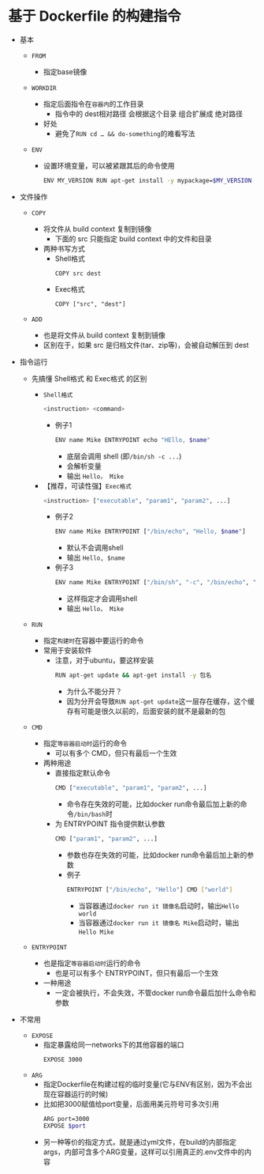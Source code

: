 # 基于 Dockerfile 的构建指令

- 基本
    - `FROM`
        - 指定base镜像

    - `WORKDIR`
        - 指定后面指令在`容器内`的工作目录
            - 指令中的 dest相对路径 会根据这个目录 组合扩展成 绝对路径
        - 好处
            - 避免了`RUN cd … && do-something`的难看写法

    - `ENV`
        - 设置环境变量，可以被紧跟其后的命令使用
            ```bash
            ENV MY_VERSION RUN apt-get install -y mypackage=$MY_VERSION
            ```

- 文件操作
    - `COPY`
        - 将文件从 build context 复制到镜像
            - 下面的 src 只能指定 build context 中的文件和目录
        - 两种书写方式
            - Shell格式
                ```
                COPY src dest
                ```
            - Exec格式
                ```
                COPY ["src", "dest"]
                ```

    - `ADD`
        - 也是将文件从 build context 复制到镜像
        - 区别在于，如果 src 是归档文件(tar、zip等)，会被自动解压到 dest

- 指令运行
    - 先搞懂 Shell格式 和 Exec格式 的区别
        - `Shell格式`
            ```bash
            <instruction> <command>
            ```
            - 例子1
                ```bash
                ENV name Mike ENTRYPOINT echo "HEllo, $name"
                ```
                - 底层会调用 shell (即`/bin/sh -c ...`)
                - 会解析变量
                - 输出 `Hello， Mike`
        - 【推荐，可读性强】`Exec格式`
            ```bash
            <instruction> ["executable", "param1", "param2", ...]
            ```
            - 例子2
                ```bash
                ENV name Mike ENTRYPOINT ["/bin/echo", "Hello, $name"]
                ```
                - 默认不会调用shell
                - 输出 `Hello, $name`
            - 例子3
                ```bash
                ENV name Mike ENTRYPOINT ["/bin/sh", "-c", "/bin/echo", "Hello, $name"]
                ```
                - 这样指定才会调用shell
                - 输出 `Hello， Mike`
    - `RUN`
        - 指定`构建时`在容器中要运行的命令
        - 常用于安装软件
            - 注意，对于ubuntu，要这样安装
                ```bash
                RUN apt-get update && apt-get install -y 包名
                ```
                - 为什么不能分开？
                - 因为分开会导致`RUN apt-get update`这一层存在缓存，这个缓存有可能是很久以前的，后面安装的就不是最新的包
    
    - `CMD`
        - 指定`等容器启动时`运行的命令
            - 可以有多个 CMD，但只有最后一个生效
        - 两种用途
            - 直接指定默认命令
                ```bash
                CMD ["executable", "param1", "param2", ...]
                ```
                - 命令存在失效的可能，比如docker run命令最后加上新的命令`/bin/bash`时
            - 为 ENTRYPOINT 指令提供默认参数
                ```bash
                CMD ["param1", "param2", ...]
                ```
                - 参数也存在失效的可能，比如docker run命令最后加上新的参数
                - 例子
                    ```bash
                    ENTRYPOINT ["/bin/echo", "Hello"] CMD ["world"]
                    ```
                    - 当容器通过`docker run it 镜像名`启动时，输出`Hello world`
                    - 当容器通过`docker run it 镜像名 Mike`启动时，输出`Hello Mike`
    
    - `ENTRYPOINT`
        - 也是指定`等容器启动时`运行的命令
            - 也是可以有多个 ENTRYPOINT，但只有最后一个生效
        - 一种用途
            - 一定会被执行，不会失效，不管docker run命令最后加什么命令和参数
        
- 不常用
    - `EXPOSE` 
        - 指定暴露给同一networks下的其他容器的端口
            ```bash
            EXPOSE 3000
            ```
    - `ARG`
        - 指定Dockerfile在构建过程的临时变量(它与ENV有区别，因为不会出现在容器运行的时候)
        - 比如把3000赋值给port变量，后面用美元符号可多次引用
            ```bash
            ARG port=3000
            EXPOSE $port
            ```
        - 另一种等价的指定方式，就是通过yml文件，在build的内部指定args，内部可含多个ARG变量，这样可以引用真正的.env文件中的内容